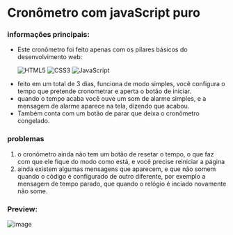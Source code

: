 # Cronômetro com javaScript puro

### informações principais:
<ul> 
 <li>
  Este cronômetro foi feito apenas com os pilares básicos do desenvolvimento web:
   
![HTML5](https://img.shields.io/badge/html5-%23E34F26.svg?style=for-the-badge&logo=html5&logoColor=white)
![CSS3](https://img.shields.io/badge/css3-%231572B6.svg?style=for-the-badge&logo=css3&logoColor=white)
![JavaScript](https://img.shields.io/badge/javascript-%23323330.svg?style=for-the-badge&logo=javascript&logoColor=%23F7DF1E) </li>

<li> feito em um total de 3 dias, funciona de modo simples, você configura o tempo que pretende cronometrar e aperta o botão de iniciar. </li>
<li> quando o tempo acaba você ouve um som de alarme simples, e a mensagem de alarme aparece na tela, dizendo que acabou. </li>
<li> Também conta com um botão de parar que deixa o cronômetro congelado. </li>

</ul>


### problemas

<ol>
 <li>
   o cronômetro ainda não tem um botão de resetar o tempo, o que faz com que ele fique do modo como está, e você precise reiniciar a página
 </li>
  <li>
    ainda existem algumas mensagens que aparecem, e que não somem quando o código é configurado de outro diferente, por exemplo a mensagem de tempo parado, que quando o relógio é inciado novamente não some.
  </li>
</ol> 


### Preview:

![image](https://github.com/DanielProgrammer64/StopWhatch_With_js/assets/103775773/e2811da4-16a5-452f-9c0b-8a9e030e11dc)

